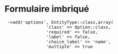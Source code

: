 
# Formulaire imbriqué

<pre>
 ->add('options', EntityType::class,array(
	        	'class' => Option::class,
	            'required' => false,
		        'label' => false,
		        'choice_label' => 'name',
		        'multiple' => true

		    </pre>
